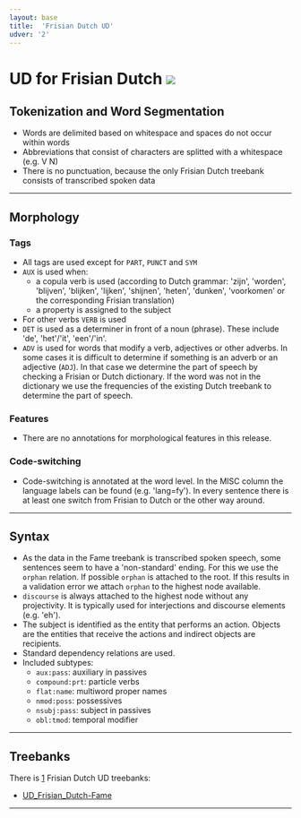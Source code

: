 ```yaml
---
layout: base
title:  'Frisian Dutch UD'
udver: '2'
---
```


# UD for Frisian Dutch <span class="flagspan"><img class="flag" src="../../flags/svg/NL-FR.svg" /></span>

## Tokenization and Word Segmentation

* Words are delimited based on whitespace and spaces do not occur within words
* Abbreviations that consist of characters are splitted with a whitespace (e.g. V N)
* There is no punctuation, because the only Frisian Dutch treebank consists of transcribed spoken data

---

## Morphology

### Tags

* All tags are used except for `PART`, `PUNCT` and `SYM`
* `AUX` is used when:
  * a copula verb is used (according to Dutch grammar: 'zijn', 'worden', 'blijven', 'blijken', 'lijken', 'shijnen', 'heten', 'dunken', 'voorkomen' or the corresponding Frisian translation)
  * a property is assigned to the subject
* For other verbs `VERB` is used
* `DET` is used as a determiner in front of a noun (phrase). These include 'de', 'het'/'it', 'een'/'in'. 
* `ADV` is used for words that modify a verb, adjectives or other adverbs. In some cases it is difficult to determine if something is an adverb or an adjective (`ADJ`). In that case we determine the part of speech by checking a Frisian or Dutch dictionary. If the word was not in the dictionary we use the frequencies of the existing Dutch treebank to determine the part of speech.

### Features
* There are no annotations for morphological features in this release.

### Code-switching
* Code-switching is annotated at the word level. In the MISC column the language labels can be found (e.g. 'lang=fy'). In every sentence there is at least one switch from Frisian to Dutch or the other way around.


---

## Syntax

* As the data in the Fame treebank is transcribed spoken speech, some sentences seem to have a 'non-standard' ending. For this we use the `orphan` relation. If possible `orphan` is attached to the root. If this results in a validation error we attach `orphan` to the highest node available.
* `discourse` is always attached to the highest node without any projectivity. It is typically used for interjections and discourse elements (e.g. 'eh').
* The subject is identified as the entity that performs an action. Objects are the entities that receive the actions and indirect objects are recipients.
* Standard dependency relations are used.
* Included subtypes:
  * `aux:pass`: auxiliary in passives
  * `compound:prt`: particle verbs
  * `flat:name`: multiword proper names
  * `nmod:poss`: possessives
  * `nsubj:pass`: subject in passives
  * `obl:tmod`: temporal modifier


---

## Treebanks

There is [1](../treebanks/qfn-comparison.html) Frisian Dutch UD treebanks:

  * [UD_Frisian_Dutch-Fame](../treebanks/qfn_a/index.html)


---

